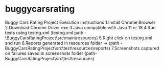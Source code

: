 # buggycarsrating
Buggy Cars Rating Project Execution Instructions
1.Install Chrome Browser 
2.Download Chrome Driver exe 
3.Java compatible with Java 11 or 18
4.Run tests using testng.xml (testng.xml path - \BuggyCarsRatingProject\src\main\resources)
5.Right click on testng.xml and run 
6.Reports generated in resources folder → (path - BuggyCarsRatingProject\src\test\resources\reports)
7.Screenshots captured on failures saved in screenshots folder
(path- BuggyCarsRatingProject\src\test\resources)
